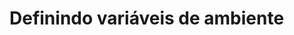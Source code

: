 # Definindo variáveis de ambiente

<!--

  TODO:

  - explicar como instalar as dependências
  - explicar quais variáveis de ambiente são necessárias
  - explicar como obter algumas variáveis de ambiente (ex: access token da twitch)
    relacionado: https://github.com/levxyca/pandadomalbot/issues/184
  - explicar como executar a aplicação

-->

